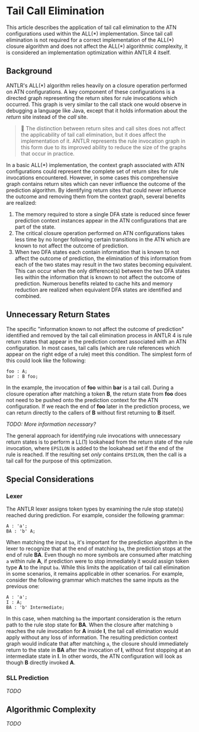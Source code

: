 # Tail Call Elimination

This article describes the application of tail call elimination to the ATN configurations used within the ALL(\*)
implementation. Since tail call elimination is not required for a correct implementation of the ALL(\*) closure
algorithm and does not affect the ALL(\*) algorithmic complexity, it is considered an implementation optimization within
ANTLR 4 itself.

## Background

ANTLR's ALL(\*) algorithm relies heavily on a closure operation performed on ATN configurations. A key component of
these configurations is a directed graph representing the return sites for rule invocations which occurred. This graph
is very similar to the call stack one would observe in debugging a language like Java, except that it holds information
about the *return* site instead of the *call* site.

> :memo: The distinction between return sites and call sites does not affect the applicability of tail call elimination,
> but it does affect the implementation of it. ANTLR represents the rule invocation graph in this form due to its
> improved ability to reduce the size of the graphs that occur in practice.

In a basic ALL(\*) implementation, the context graph associated with ATN configurations could represent the complete set
of return sites for rule invocations encountered. However, in some cases this comprehensive graph contains return sites
which can never influence the outcome of the prediction algorithm. By identifying return sites that could never
influence the outcome and removing them from the context graph, several benefits are realized:

1. The memory required to store a single DFA state is reduced since fewer prediction context instances appear in the ATN
   configurations that are part of the state.
2. The critical closure operation performed on ATN configurations takes less time by no longer following certain
   transitions in the ATN which are known to not affect the outcome of prediction.
3. When two DFA states each contain information that is known to not affect the outcome of prediction, the elimination
   of this information from each of the two states may result in the two states becoming equivalent. This can occur when
   the only difference(s) between the two DFA states lies within the information that is known to not affect the outcome
   of prediction. Numerous benefits related to cache hits and memory reduction are realized when equivalent DFA states
   are identified and combined.

## Unnecessary Return States

The specific "information known to not affect the outcome of prediction" identified and removed by the tail call
elimination process in ANTLR 4 is rule return states that appear in the prediction context associated with an ATN
configuration. In most cases, tail calls (which are rule references which appear on the right edge of a rule) meet this
condition. The simplest form of this could look like the following:

```antlr
foo : A;
bar : B foo;
```

In the example, the invocation of **foo** within **bar** is a tail call. During a closure operation after matching a
token **B**, the return state from **foo** does not need to be pushed onto the prediction context for the ATN
configuration. If we reach the end of **foo** later in the prediction process, we can return directly to the callers of
**B** without first returning to **B** itself.

*TODO: More information necessary?*

The general approach for identifying rule invocations with unnecessary return states is to perform a LL(1) lookahead
from the return state of the rule invocation, where `EPSILON` is added to the lookahead set if the end of the rule is
reached. If the resulting set *only* contains `EPSILON`, then the call is a tail call for the purpose of this
optimization.

## Special Considerations

### Lexer

The ANTLR lexer assigns token types by examining the rule stop state(s) reached during prediction. For example, consider
the following grammar:

```antlr
A : 'a';
BA : 'b' A;
```

When matching the input `ba`, it's important for the prediction algorithm in the lexer to recognize that at the end of
matching `ba`, the prediction stops at the end of rule **BA**. Even though no more symbols are consumed after matching
`a` within rule **A**, if prediction were to stop immediately it would assign token type **A** to the input `ba`. While
this limits the application of tail call elimination in some scenarios, it remains applicable in other scenarios. For
example, consider the following grammar which matches the same inputs as the previous one:

```antlr
A : 'a';
I : A;
BA : 'b' Intermediate;
```

In this case, when matching `ba` the important consideration is the return path to the rule stop state for **BA**. When
the closure after matching `b` reaches the rule invocation for **A** inside **I**, the tail call elimination would apply
without any loss of information. The resulting prediction context graph would indicate that after matching `a`, the
closure should immediately return to the state in **BA** after the invocation of **I**, without first stopping at an
intermediate state in **I**. In other words, the ATN configuration will look as though **B** directly invoked **A**.

### SLL Prediction

*TODO*

## Algorithmic Complexity

*TODO*

